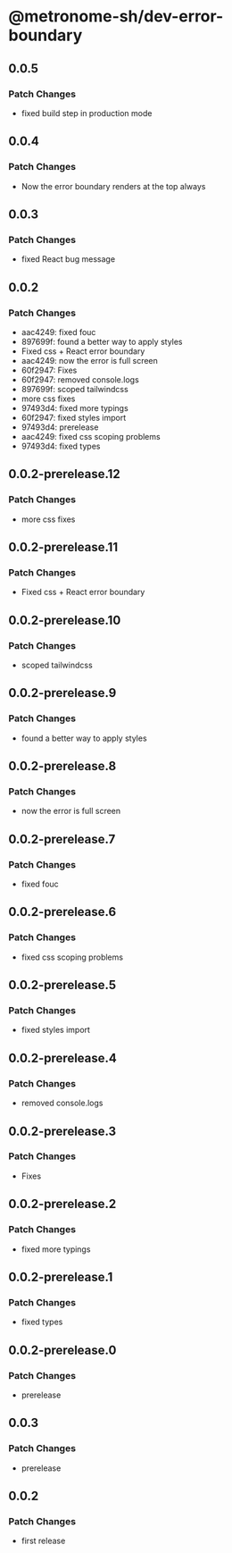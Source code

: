 # @metronome-sh/dev-error-boundary

## 0.0.5

### Patch Changes

- fixed build step in production mode

## 0.0.4

### Patch Changes

- Now the error boundary renders at the top always

## 0.0.3

### Patch Changes

- fixed React bug message

## 0.0.2

### Patch Changes

- aac4249: fixed fouc
- 897699f: found a better way to apply styles
- Fixed css + React error boundary
- aac4249: now the error is full screen
- 60f2947: Fixes
- 60f2947: removed console.logs
- 897699f: scoped tailwindcss
- more css fixes
- 97493d4: fixed more typings
- 60f2947: fixed styles import
- 97493d4: prerelease
- aac4249: fixed css scoping problems
- 97493d4: fixed types

## 0.0.2-prerelease.12

### Patch Changes

- more css fixes

## 0.0.2-prerelease.11

### Patch Changes

- Fixed css + React error boundary

## 0.0.2-prerelease.10

### Patch Changes

- scoped tailwindcss

## 0.0.2-prerelease.9

### Patch Changes

- found a better way to apply styles

## 0.0.2-prerelease.8

### Patch Changes

- now the error is full screen

## 0.0.2-prerelease.7

### Patch Changes

- fixed fouc

## 0.0.2-prerelease.6

### Patch Changes

- fixed css scoping problems

## 0.0.2-prerelease.5

### Patch Changes

- fixed styles import

## 0.0.2-prerelease.4

### Patch Changes

- removed console.logs

## 0.0.2-prerelease.3

### Patch Changes

- Fixes

## 0.0.2-prerelease.2

### Patch Changes

- fixed more typings

## 0.0.2-prerelease.1

### Patch Changes

- fixed types

## 0.0.2-prerelease.0

### Patch Changes

- prerelease

## 0.0.3

### Patch Changes

- prerelease

## 0.0.2

### Patch Changes

- first release

